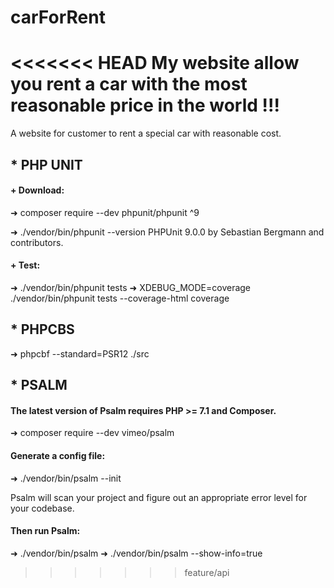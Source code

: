 # carForRent
<<<<<<< HEAD
My website allow you rent a car with the most reasonable price in the world !!!
=======
A website for customer to rent a special car with reasonable cost.


## * PHP UNIT

#### + Download:

➜ composer require --dev phpunit/phpunit ^9

➜ ./vendor/bin/phpunit --version
PHPUnit 9.0.0 by Sebastian Bergmann and contributors.

#### + Test:

➜ ./vendor/bin/phpunit tests
➜ XDEBUG_MODE=coverage ./vendor/bin/phpunit tests --coverage-html coverage
## * PHPCBS 
➜  phpcbf --standard=PSR12 ./src

## * PSALM

####  The latest version of Psalm requires PHP >= 7.1 and Composer.

➜ composer require --dev vimeo/psalm

#### Generate a config file:

➜ ./vendor/bin/psalm --init

Psalm will scan your project and figure out an appropriate error level for your codebase.

#### Then run Psalm:

➜ ./vendor/bin/psalm
➜ ./vendor/bin/psalm --show-info=true
>>>>>>> feature/api
